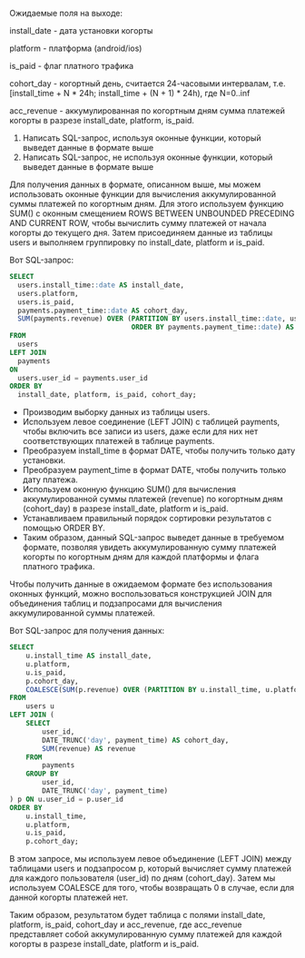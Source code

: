 Ожидаемые поля на выходе:

install_date - дата установки когорты

platform - платформа (android/ios)

is_paid - флаг платного трафика

cohort_day - когортный день, считается 24-часовыми интервалам, т.е. [install_time +
N * 24h; install_time + (N + 1) * 24h), где N=0..inf

acc_revenue - аккумулированная по когортным дням сумма платежей когорты в разрезе
install_date, platform, is_paid.


1. Написать SQL-запрос, используя оконные функции, который выведет данные в формате
выше
2. Написать SQL-запрос, не используя оконные функции, который выведет данные в
формате выше



Для получения данных в формате, описанном выше, мы можем использовать оконные функции для вычисления аккумулированной суммы платежей по когортным дням. 
Для этого используем функцию SUM() с оконным смещением ROWS BETWEEN UNBOUNDED PRECEDING AND CURRENT ROW, чтобы вычислить сумму платежей от начала когорты 
до текущего дня. Затем присоединяем данные из таблицы users и выполняем группировку по install_date, platform и is_paid. 

Вот SQL-запрос:
~~~sql
SELECT
  users.install_time::date AS install_date,
  users.platform,
  users.is_paid,
  payments.payment_time::date AS cohort_day,
  SUM(payments.revenue) OVER (PARTITION BY users.install_time::date, users.platform, users.is_paid
                              ORDER BY payments.payment_time::date) AS acc_revenue
FROM
  users
LEFT JOIN
  payments
ON
  users.user_id = payments.user_id
ORDER BY
  install_date, platform, is_paid, cohort_day;
~~~
  
 - Производим выборку данных из таблицы users.
 - Используем левое соединение (LEFT JOIN) с таблицей payments, чтобы включить все записи из users, даже если для них нет соответствующих платежей в таблице payments.
 - Преобразуем install_time в формат DATE, чтобы получить только дату установки.
 - Преобразуем payment_time в формат DATE, чтобы получить только дату платежа.
 - Используем оконную функцию SUM() для вычисления аккумулированной суммы платежей (revenue) по когортным дням (cohort_day) в разрезе install_date, platform и is_paid.
 - Устанавливаем правильный порядок сортировки результатов с помощью ORDER BY.
 - Таким образом, данный SQL-запрос выведет данные в требуемом формате, позволяя увидеть аккумулированную сумму платежей когорты по когортным дням для каждой платформы и флага платного трафика.


Чтобы получить данные в ожидаемом формате без использования оконных функций, можно воспользоваться конструкцией JOIN для объединения таблиц 
и подзапросами для вычисления аккумулированной суммы платежей. 

Вот SQL-запрос для получения данных:

~~~sql
SELECT
    u.install_time AS install_date,
    u.platform,
    u.is_paid,
    p.cohort_day,
    COALESCE(SUM(p.revenue) OVER (PARTITION BY u.install_time, u.platform, u.is_paid ORDER BY p.cohort_day), 0) AS acc_revenue
FROM
    users u
LEFT JOIN (
    SELECT
        user_id,
        DATE_TRUNC('day', payment_time) AS cohort_day,
        SUM(revenue) AS revenue
    FROM
        payments
    GROUP BY
        user_id,
        DATE_TRUNC('day', payment_time)
) p ON u.user_id = p.user_id
ORDER BY
    u.install_time,
    u.platform,
    u.is_paid,
    p.cohort_day;
~~~
	
В этом запросе, мы используем левое объединение (LEFT JOIN) между таблицами users и подзапросом p, 
который вычисляет сумму платежей для каждого пользователя (user_id) по дням (cohort_day). 
Затем мы используем COALESCE для того, чтобы возвращать 0 в случае, если для данной когорты платежей нет.

Таким образом, результатом будет таблица с полями install_date, platform, is_paid, cohort_day и acc_revenue, 
где acc_revenue представляет собой аккумулированную сумму платежей для каждой когорты в разрезе install_date, platform и is_paid.
